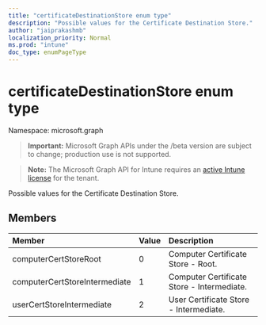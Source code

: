 ```yaml
---
title: "certificateDestinationStore enum type"
description: "Possible values for the Certificate Destination Store."
author: "jaiprakashmb"
localization_priority: Normal
ms.prod: "intune"
doc_type: enumPageType
---
```


# certificateDestinationStore enum type

Namespace: microsoft.graph

> **Important:** Microsoft Graph APIs under the /beta version are subject to change; production use is not supported.

> **Note:** The Microsoft Graph API for Intune requires an [active Intune license](https://go.microsoft.com/fwlink/?linkid=839381) for the tenant.

Possible values for the Certificate Destination Store.

## Members
|Member|Value|Description|
|:---|:---|:---|
|computerCertStoreRoot|0|Computer Certificate Store - Root.|
|computerCertStoreIntermediate|1|Computer Certificate Store - Intermediate.|
|userCertStoreIntermediate|2|User Certificate Store - Intermediate.|
